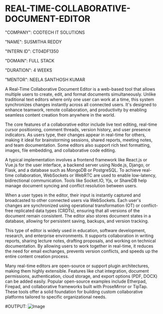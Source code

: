 # REAL-TIME-COLLABORATIVE-DOCUMENT-EDITOR

"COMPANY": CODTECH IT SOLUTIONS

"NAME": SUSMITHA REDDY

"INTERN ID": CT04DF1350

"DOMAIN": FULL STACK

"DURATION": 4 WEEKS

"MENTOR": NEELA SANTHOSH KUMAR


A Real-Time Collaborative Document Editor is a web-based tool that allows multiple users to create, edit, and format documents simultaneously. Unlike traditional text editors where only one user can work at a time, this system synchronizes changes instantly across all connected users. It's designed to enhance teamwork, remote collaboration, and productivity by enabling seamless content creation from anywhere in the world.

The core features of a collaborative editor include live text editing, real-time cursor positioning, comment threads, version history, and user presence indicators. As users type, their changes appear in real-time for others, making it ideal for brainstorming sessions, shared reports, meeting notes, and team documentation. Some editors also support rich text formatting, images, file embedding, and collaborative code editing.

A typical implementation involves a frontend framework like React.js or Vue.js for the user interface, a backend server using Node.js, Django, or Flask, and a database such as MongoDB or PostgreSQL. To achieve real-time collaboration, WebSockets or WebRTC are used to enable low-latency, bidirectional communication. Tools like Socket.IO, Yjs, or ShareDB help manage document syncing and conflict resolution between users.

When a user types in the editor, their input is instantly captured and broadcasted to other connected users via WebSockets. Each user's changes are synchronized using operational transformation (OT) or conflict-free replicated data types (CRDTs), ensuring that all versions of the document remain consistent. The editor also stores document states in a database, allowing for persistent saving, backups, and version tracking.

This type of editor is widely used in education, software development, research, and enterprise environments. It supports collaboration in writing reports, sharing lecture notes, drafting proposals, and working on technical documentation. By allowing users to work together in real-time, it reduces the need for email exchanges, prevents version conflicts, and speeds up the entire content creation process.

Many real-time editors are open-source or support plugin architectures, making them highly extensible. Features like chat integration, document permissions, authentication, cloud storage, and export options (PDF, DOCX) can be added easily. Popular open-source examples include Etherpad, Firepad, and collaborative frameworks built with ProseMirror or TipTap. These tools offer a solid foundation for building custom collaborative platforms tailored to specific organizational needs.

#OUTPUT:
![Image](https://github.com/user-attachments/assets/f440584e-d018-441e-82a5-c9ac55ff8344)
